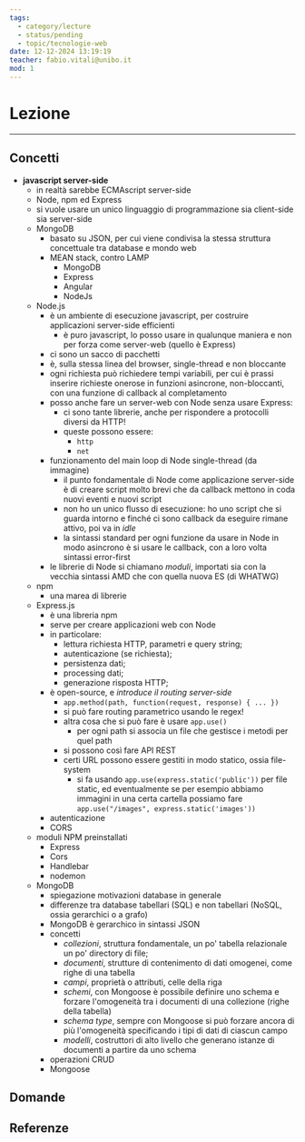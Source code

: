 ```yaml
---
tags:
  - category/lecture
  - status/pending
  - topic/tecnologie-web
date: 12-12-2024 13:19:19
teacher: fabio.vitali@unibo.it
mod: 1
---
```

# Lezione
---
## Concetti
- **javascript server-side**
	- in realtà sarebbe ECMAscript server-side
	- Node, npm ed Express
	- si vuole usare un unico linguaggio di programmazione sia client-side sia server-side
	- MongoDB
		- basato su JSON, per cui viene condivisa la stessa struttura concettuale tra database e mondo web
		- MEAN stack, contro LAMP
			- MongoDB
			- Express
			- Angular
			- NodeJs
	- Node.js
		- è un ambiente di esecuzione javascript, per costruire applicazioni server-side efficienti
			- è puro javascript, lo posso usare in qualunque maniera e non per forza come server-web (quello è Express)
		- ci sono un sacco di pacchetti
		- è, sulla stessa linea del browser, single-thread e non bloccante
		- ogni richiesta può richiedere tempi variabili, per cui è prassi inserire richieste onerose in funzioni asincrone, non-bloccanti, con una funzione di callback al completamento
		- posso anche fare un server-web con Node senza usare Express:
			- ci sono tante librerie, anche per rispondere a protocolli diversi da HTTP!
			- queste possono essere:
				- `http`
				- `net`
		- funzionamento del main loop di Node single-thread (da immagine)
			- il punto fondamentale di Node come applicazione server-side è di creare script molto brevi che da callback mettono in coda nuovi eventi e nuovi script
			- non ho un unico flusso di esecuzione: ho uno script che si guarda intorno e finché ci sono callback da eseguire rimane attivo, poi va in _idle_
			- la sintassi standard per ogni funzione da usare in Node in modo asincrono è si usare le callback, con a loro volta sintassi error-first
		- le librerie di Node si chiamano _moduli_, importati sia con la vecchia sintassi AMD che con quella nuova ES (di WHATWG)
	- npm
		- una marea di librerie
	- Express.js
		- è una libreria npm
		- serve per creare applicazioni web con Node
		- in particolare:
			- lettura richiesta HTTP, parametri e query string;
			- autenticazione (se richiesta);
			- persistenza dati;
			- processing dati;
			- generazione risposta HTTP;
		- è open-source, e _introduce il routing server-side_
			- `app.method(path, function(request, response) { ... })`
			- si può fare routing parametrico usando le regex!
			- altra cosa che si può fare è usare `app.use()`
				- per ogni path si associa un file che gestisce i metodi per quel path
			- si possono così fare API REST
			- certi URL possono essere gestiti in modo statico, ossia file-system
				- si fa usando `app.use(express.static('public'))` per file static, ed eventualmente se per esempio abbiamo immagini in una certa cartella possiamo fare `app.use("/images", express.static('images'))`
		- autenticazione
		- CORS
	- moduli NPM preinstallati
		- Express
		- Cors
		- Handlebar
		- nodemon
	- MongoDB
		- spiegazione motivazioni database in generale
		- differenze tra database tabellari (SQL) e non tabellari (NoSQL, ossia gerarchici o a grafo)
		- MongoDB è gerarchico in sintassi JSON
		- concetti
			- _collezioni_, struttura fondamentale, un po' tabella relazionale un po' directory di file;
			- _documenti_, strutture di contenimento di dati omogenei, come righe di una tabella
			- _campi_, proprietà o attributi, celle della riga
			- _schemi_, con Mongoose è possibile definire uno schema e forzare l'omogeneità tra i documenti di una collezione (righe della tabella)
			- _schema type_, sempre con Mongoose si può forzare ancora di più l'omogeneità specificando i tipi di dati di ciascun campo
			- _modelli_, costruttori di alto livello che generano istanze di documenti a partire da uno schema
		- operazioni CRUD
		- Mongoose

## Domande

## Referenze
